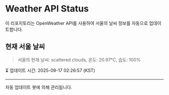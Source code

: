 
# Weather API Status

이 리포지토리는 OpenWeather API를 사용하여 서울의 날씨 정보를 자동으로 업데이트합니다.

## 현재 서울 날씨
> 서울의 현재 날씨: scattered clouds, 온도: 20.97°C, 습도: 100%

⏳ 업데이트 시간: 2025-09-17 02:26:57 (KST)

---
자동 업데이트 봇에 의해 관리됩니다.
